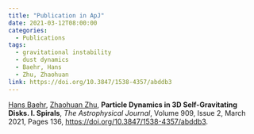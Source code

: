 ```yaml
---
title: "Publication in ApJ"
date: 2021-03-12T08:00:00
categories:
  - Publications
tags:
  - gravitational instability
  - dust dynamics
  - Baehr, Hans
  - Zhu, Zhaohuan
link: https://doi.org/10.3847/1538-4357/abddb3
---
```


[Hans Baehr](/team/baehr-hans), [Zhaohuan Zhu](/team/zhu-zhaohuan), **Particle Dynamics in 3D Self-Gravitating Disks. I. Spirals**, *The Astrophysical Journal*, Volume 909, Issue 2, March 2021, Pages 136, https://doi.org/10.3847/1538-4357/abddb3.